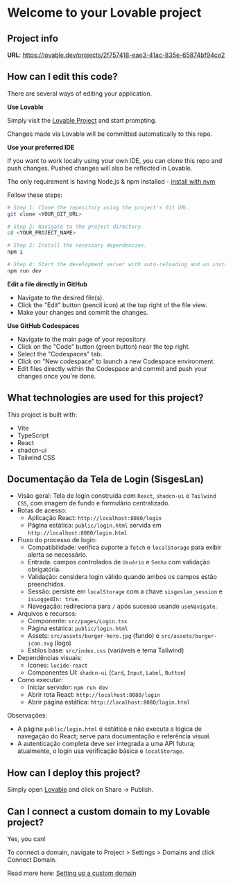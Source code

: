 # Welcome to your Lovable project

## Project info

**URL**: https://lovable.dev/projects/2f757418-eae3-41ac-835e-65874bf94ce2

## How can I edit this code?

There are several ways of editing your application.

**Use Lovable**

Simply visit the [Lovable Project](https://lovable.dev/projects/2f757418-eae3-41ac-835e-65874bf94ce2) and start prompting.

Changes made via Lovable will be committed automatically to this repo.

**Use your preferred IDE**

If you want to work locally using your own IDE, you can clone this repo and push changes. Pushed changes will also be reflected in Lovable.

The only requirement is having Node.js & npm installed - [install with nvm](https://github.com/nvm-sh/nvm#installing-and-updating)

Follow these steps:

```sh
# Step 1: Clone the repository using the project's Git URL.
git clone <YOUR_GIT_URL>

# Step 2: Navigate to the project directory.
cd <YOUR_PROJECT_NAME>

# Step 3: Install the necessary dependencies.
npm i

# Step 4: Start the development server with auto-reloading and an instant preview.
npm run dev
```

**Edit a file directly in GitHub**

- Navigate to the desired file(s).
- Click the "Edit" button (pencil icon) at the top right of the file view.
- Make your changes and commit the changes.

**Use GitHub Codespaces**

- Navigate to the main page of your repository.
- Click on the "Code" button (green button) near the top right.
- Select the "Codespaces" tab.
- Click on "New codespace" to launch a new Codespace environment.
- Edit files directly within the Codespace and commit and push your changes once you're done.

## What technologies are used for this project?

This project is built with:

- Vite
- TypeScript
- React
- shadcn-ui
- Tailwind CSS

## Documentação da Tela de Login (SisgesLan)

- Visão geral: Tela de login construída com `React`, `shadcn-ui` e `Tailwind CSS`, com imagem de fundo e formulário centralizado.
- Rotas de acesso:
  - Aplicação React: `http://localhost:8080/login`
  - Página estática: `public/login.html` servida em `http://localhost:8080/login.html`
- Fluxo do processo de login:
  - Compatibilidade: verifica suporte a `fetch` e `localStorage` para exibir alerta se necessário.
  - Entrada: campos controlados de `Usuário` e `Senha` com validação obrigatória.
  - Validação: considera login válido quando ambos os campos estão preenchidos.
  - Sessão: persiste em `localStorage` com a chave `sisgeslan_session` e `isLoggedIn: true`.
  - Navegação: redireciona para `/` após sucesso usando `useNavigate`.
- Arquivos e recursos:
  - Componente: `src/pages/Login.tsx`
  - Página estática: `public/login.html`
  - Assets: `src/assets/burger-hero.jpg` (fundo) e `src/assets/burger-icon.svg` (logo)
  - Estilos base: `src/index.css` (variáveis e tema Tailwind)
- Dependências visuais:
  - Ícones: `lucide-react`
  - Componentes UI: `shadcn-ui` (`Card`, `Input`, `Label`, `Button`)
- Como executar:
  - Iniciar servidor: `npm run dev`
  - Abrir rota React: `http://localhost:8080/login`
  - Abrir página estática: `http://localhost:8080/login.html`

Observações:
- A página `public/login.html` é estática e não executa a lógica de navegação do React; serve para documentação e referência visual.
- A autenticação completa deve ser integrada a uma API futura; atualmente, o login usa verificação básica e `localStorage`.

## How can I deploy this project?

Simply open [Lovable](https://lovable.dev/projects/2f757418-eae3-41ac-835e-65874bf94ce2) and click on Share -> Publish.

## Can I connect a custom domain to my Lovable project?

Yes, you can!

To connect a domain, navigate to Project > Settings > Domains and click Connect Domain.

Read more here: [Setting up a custom domain](https://docs.lovable.dev/features/custom-domain#custom-domain)
